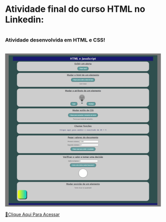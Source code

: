 <h1>Atividade final do curso HTML no Linkedin:<h1>
 <h3>Atividade desenvolvida em HTML e CSS!</h3>
 <br>
<img src="https://raw.githubusercontent.com/ViniFerAlbuquerque/html-css-javascript/b033575b80f47e3b5f30ddd56910862df4183f9e/Assets/Captura%20da%20Web_23-3-2023_11134_127.0.0.1.jpeg"/>
<br>
 
  [🔗Clique Aqui Para Acessar](https://finalchallengehtml.netlify.app)
